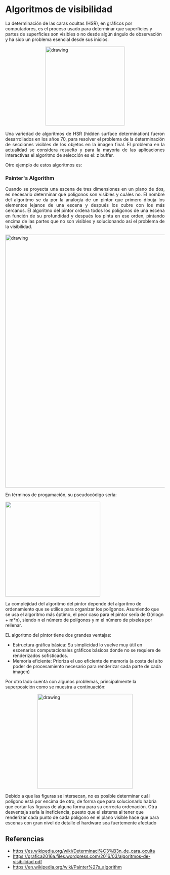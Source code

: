 # <b>Algoritmos de visibilidad</b>
La determinación de las caras ocultas (HSR), en gráficos por computadores, es el proceso usado para determinar que superficies y partes de superficies son visibles o no desde algún ángulo de observación y ha sido un problema esencial desde sus inicios. 

<div class="img" style="display: flex; justify-content: center;">
    <img src="https://docs.imgtec.com/Architecture_Guides/PowerVR_Architecture/images/overdraw.jpg" alt="drawing" width="250" > 
    </img>
</div>
<br>
<div class="text" style="text-align: justify;">
Una variedad de algoritmos de HSR (hidden surface determination) fueron desarrollados en los años 70, para resolver el problema de la determinación de secciones visibles de los objetos en la imagen final. El problema en la actualidad se considera resuelto y para la mayoría de las aplicaciones interactivas el algoritmo de selección es el: z buffer.
</div>

Otro ejemplo de estos algoritmos es: 
### <b>Painter's Algorithm</b>
<div class="text" style="text-align: justify;">
Cuando se proyecta una escena de tres dimensiones en un plano de dos, es necesario determinar qué polígonos son visibles y cuáles no. El nombre del algoritmo se da por la analogía de un pintor que primero dibuja los elementos lejanos de una escena y después los cubre con los más cercanos. El algoritmo del pintor ordena todos los polígonos de una escena en función de su profundidad y después los pinta en ese orden, pintando encima de las partes que no son visibles y solucionando así el problema de la visibilidad. 
</div>
<br>
<div class="img" style="display: flex; justify-content: center;">
    <img src="https://upload.wikimedia.org/wikipedia/commons/8/84/Painter%27s_algorithm.png" alt="drawing" width="800" > 
    </img>
</div>

En términos de progamación, su pseudocódigo sería:
<div class="img" style="display: flex;">
    <img src="https://i.ibb.co/YWsgRd9/code.png" width="300" > 
    </img>
</div>

La complejidad del algoritmo del pintor depende del algoritmo de ordenamiento que se utilice para organizar los polígonos. Asumiendo que se usa el algoritmo más óptimo, el peor caso para el pintor sería de O(nlogn + m*n), siendo n el número de polígonos y m el número de pixeles por rellenar.


EL algoritmo del pintor tiene dos grandes ventajas:
- Estructura gráfica básica: Su simplicidad lo vuelve muy útil en escenarios computacionales gráficos básicos donde no se requiere de renderizados sofisticados.
- Memoria eficiente: Prioriza el uso eficiente de memoria (a costa del alto poder de procesamiento necesario para renderizar cada parte de cada imagen)

Por otro lado cuenta con algunos problemas, principalmente la superposición como se muestra a continuación: 

<div class="img" style="display: flex; justify-content: center;">
    <img src="https://upload.wikimedia.org/wikipedia/commons/thumb/7/78/Painters_problem.svg/800px-Painters_problem.svg.png" alt="drawing" width="300" > 
    </img>
</div>

Debido a que las figuras se intersecan, no es posible determinar cuál polígono está por encima de otro, de forma que para solucionarlo habría que cortar las figuras de alguna forma para su correcta ordenación.
Otra desventaja sería la ineficiencia, puesto que el sistema al tener que renderizar cada punto de cada polígono en el plano visible hace que para escenas con gran nivel de detalle el hardware sea fuertemente afectado

## Referencias
- https://es.wikipedia.org/wiki/Determinaci%C3%B3n_de_cara_oculta
- https://grafica2016a.files.wordpress.com/2016/03/algoritmos-de-visibilidad.pdf
- https://en.wikipedia.org/wiki/Painter%27s_algorithm